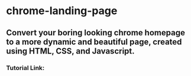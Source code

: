 # chrome-landing-page

## Convert your boring looking chrome homepage to a more dynamic and beautiful page, created using HTML, CSS, and Javascript.

### Tutorial Link:
